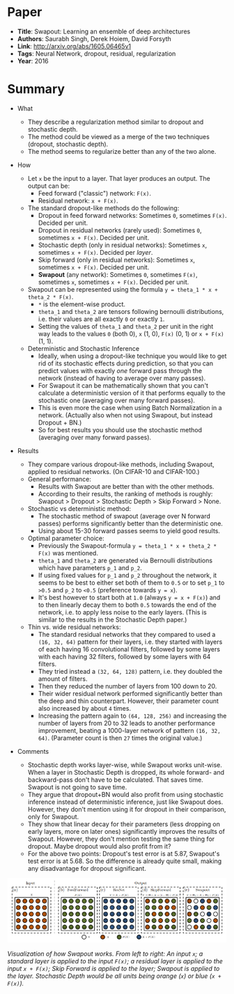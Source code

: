 # Paper

* **Title**: Swapout: Learning an ensemble of deep architectures
* **Authors**: Saurabh Singh, Derek Hoiem, David Forsyth
* **Link**: http://arxiv.org/abs/1605.06465v1
* **Tags**: Neural Network, dropout, residual, regularization
* **Year**: 2016

# Summary

* What
  * They describe a regularization method similar to dropout and stochastic depth.
  * The method could be viewed as a merge of the two techniques (dropout, stochastic depth).
  * The method seems to regularize better than any of the two alone.

* How
  * Let `x` be the input to a layer. That layer produces an output. The output can be:
    * Feed forward ("classic") network: `F(x)`.
    * Residual network: `x + F(x)`.
  * The standard dropout-like methods do the following:
    * Dropout in feed forward networks: Sometimes `0`, sometimes `F(x)`. Decided per unit.
    * Dropout in residual networks (rarely used): Sometimes `0`, sometimes `x + F(x)`. Decided per unit.
    * Stochastic depth (only in residual networks): Sometimes `x`, sometimes `x + F(x)`. Decided per *layer*.
    * Skip forward (only in residual networks): Sometimes `x`, sometimes `x + F(x)`. Decided per unit.
    * **Swapout** (any network): Sometimes `0`, sometimes `F(x)`, sometimes `x`, sometimes `x + F(x)`. Decided per unit.
  * Swapout can be represented using the formula `y = theta_1 * x + theta_2 * F(x)`.
    * `*` is the element-wise product.
    * `theta_1` and `theta_2` are tensors following bernoulli distributions, i.e. their values are all exactly `0` or exactly `1`.
    * Setting the values of `theta_1` and `theta_2` per unit in the right way leads to the values `0` (both 0), `x` (1, 0), `F(x)` (0, 1) or `x + F(x)` (1, 1).
  * Deterministic and Stochastic Inference
    * Ideally, when using a dropout-like technique you would like to get rid of its stochastic effects during prediction, so that you can predict values with exactly *one* forward pass through the network (instead of having to average over many passes).
    * For Swapout it can be mathematically shown that you can't calculate a deterministic version of it that performs equally to the stochastic one (averaging over many forward passes).
    * This is even more the case when using Batch Normalization in a network. (Actually also when not using Swapout, but instead Dropout + BN.)
    * So for best results you should use the stochastic method (averaging over many forward passes).

* Results
  * They compare various dropout-like methods, including Swapout, applied to residual networks. (On CIFAR-10 and CIFAR-100.)
  * General performance:
    * Results with Swapout are better than with the other methods.
    * According to their results, the ranking of methods is roughly: Swapout > Dropout > Stochastic Depth > Skip Forward > None.
  * Stochastic vs deterministic method:
    * The stochastic method of swapout (average over N forward passes) performs significantly better than the deterministic one.
    * Using about 15-30 forward passes seems to yield good results.
  * Optimal parameter choice:
    * Previously the Swapout-formula `y = theta_1 * x + theta_2 * F(x)` was mentioned.
    * `theta_1` and `theta_2` are generated via Bernoulli distributions which have parameters `p_1` and `p_2`.
    * If using fixed values for `p_1` and `p_2` throughout the network, it seems to be best to either set both of them to `0.5` or to set `p_1` to `>0.5` and `p_2` to `<0.5` (preference towards `y = x`).
    * It's best however to start both at `1.0` (always `y = x + F(x)`) and to then linearly decay them to both `0.5` towards the end of the network, i.e. to apply less noise to the early layers. (This is similar to the results in the Stochastic Depth paper.)
  * Thin vs. wide residual networks:
    * The standard residual networks that they compared to used a `(16, 32, 64)` pattern for their layers, i.e. they started with layers of each having 16 convolutional filters, followed by some layers with each having 32 filters, followed by some layers with 64 filters.
    * They tried instead a `(32, 64, 128)` pattern, i.e. they doubled the amount of filters.
    * Then they reduced the number of layers from 100 down to 20.
    * Their wider residual network performed significantly better than the deep and thin counterpart. However, their parameter count also increased by about `4` times.
    * Increasing the pattern again to `(64, 128, 256)` and increasing the number of layers from 20 to 32 leads to another performance improvement, beating a 1000-layer network of pattern `(16, 32, 64)`. (Parameter count is then `27` times the original value.)

* Comments
  * Stochastic depth works layer-wise, while Swapout works unit-wise. When a layer in Stochastic Depth is dropped, its whole forward- and backward-pass don't have to be calculated. That saves time. Swapout is not going to save time.
  * They argue that dropout+BN would also profit from using stochastic inference instead of deterministic inference, just like Swapout does. However, they don't mention using it for dropout in their comparison, only for Swapout.
  * They show that linear decay for their parameters (less dropping on early layers, more on later ones) significantly improves the results of Swapout. However, they don't mention testing the same thing for dropout. Maybe dropout would also profit from it?
  * For the above two points: Dropout's test error is at 5.87, Swapout's test error is at 5.68. So the difference is already quite small, making any disadvantage for dropout significant.


![Visualization](images/Swapout__visualization.png?raw=true "Visualization")

*Visualization of how Swapout works. From left to right: An input `x`; a standard layer is applied to the input `F(x)`; a residual layer is applied to the input `x + F(x)`; Skip Forward is applied to the layer; Swapout is applied to the layer. Stochastic Depth would be all units being orange (`x`) or blue (`x + F(x)`).*

